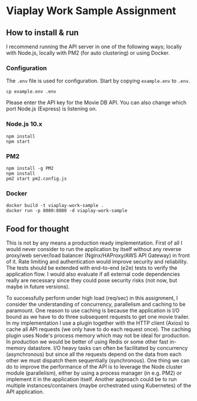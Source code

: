# Viaplay Work Sample Assignment

## How to install & run
I recommend running the API server in one of the following ways; locally with Node.js, locally with PM2 (for auto clustering) or using Docker.

### Configuration
The `.env` file is used for configuration. Start by copying `example.env` to `.env`.
```
cp example.env .env
```
Please enter the API key for the Movie DB API. You can also change which port Node.js (Express) is listening on.

### Node.js 10.x
```
npm install
npm start
```

### PM2
```
npm install -g PM2
npm install
pm2 start pm2.config.js
```

### Docker 
```
docker build -t viaplay-work-sample .
docker run -p 8080:8080 -d viaplay-work-sample
```

## Food for thought
This is not by any means a production ready implementation. First of all I would never consider to run the application by itself without any reverse proxy/web server/load balancer (Nginx/HAProxy/AWS API Gateway) in front of it. Rate limiting and authentication would improve security and reliability. The tests should be extended with end-to-end (e2e) tests to verify the application flow. I would also evaluate if all external code dependencies really are necessary since they could pose security risks (not now, but maybe in future versions).

To successfully perform under high load (req/sec) in this assignment, I consider the understanding of concurrency, parallelism and caching to be paramount. One reason to use caching is because the application is I/O bound as we have to do three subsequent requests to get one movie trailer. In my implementation I use a plugin together with the HTTP client (Axios) to cache all API requests (we only have to do each request once). The caching plugin uses Node's process memory which may not be ideal for production. In production we would be better of using Redis or some other fast in-memory datastore. I/O heavy tasks can often be facilitated by concurrency (asynchronous) but since all the requests depend on the data from each other we must dispatch them sequentially (synchronous). One thing we can do to improve the performance of the API is to leverage the Node cluster module (parallelism), either by using a process manager (in e.g. PM2) or implement it in the application itself. Another approach could be to run multiple instances/containers (maybe orchestrated using Kubernetes) of the API application.
